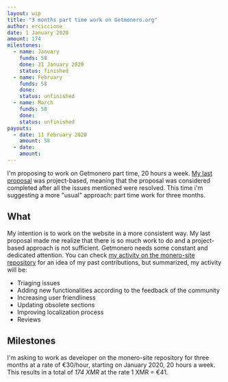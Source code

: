 ```yaml
---
layout: wip
title: "3 months part time work on Getmonero.org"
author: erciccione
date: 1 January 2020
amount: 174
milestones:
  - name: January
    funds: 58
    done: 31 January 2020
    status: finished
  - name: February
    funds: 58
    done:
    status: unfinished
  - name: March
    funds: 58
    done:
    status: unfinished
payouts:
  - date: 11 February 2020
    amount: 58
  - date:
    amount:
---
```


I'm proposing to work on Getmonero part time, 20 hours a week. [My last proposal](https://repo.getmonero.org/monero-project/ccs-proposals/merge_requests/101) was project-based, meaning that the proposal was considered completed after all the issues mentioned were resolved. This time i'm suggesting a more "usual" approach: part time work for three months.

## What
My intention is to work on the website in a more consistent way. My last proposal made me realize that there is so much work to do and a project-based approach is not sufficient. Getmonero needs some constant and dedicated attention. You can check [my activity on the monero-site repository](https://repo.getmonero.org/users/erciccione/activity) for an idea of my past contributions, but summarized, my activity will be:

- Triaging issues
- Adding new functionalities according to the feedback of the community
- Increasing user friendliness
- Updating obsolete sections
- Improving localization process
- Reviews

## Milestones
I'm asking to work as developer on the monero-site repository for three months at a rate of €30/hour, starting on January 2020, 20 hours a week. This results in a total of *174 XMR* at the rate 1 XMR = €41.
